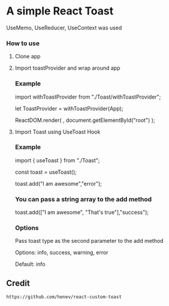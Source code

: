 # A simple React Toast

UseMemo, UseReducer, UseContext was used

### How to use

1.  Clone app
2.  Import toastProvider and wrap around app

    ### Example

    import withToastProvider from "./Toast/withToastProvider";

    let ToastProvider = withToastProvider(App);

    ReactDOM.render(
    <ToastProvider />,
    document.getElementById("root")
    );

3.  Import Toast using UseToast Hook

    ### Example

    import { useToast } from "./Toast";

    const toast = useToast();

    toast.add("I am awesome","error");

    ### You can pass a string array to the add method

    toast.add(["I am awesome", "That's true"],"success");

    ### Options

    Pass toast type as the second parameter to the add method

    Options: info, success, warning, error

    Default: info

## Credit

    https://github.com/henev/react-custom-toast
